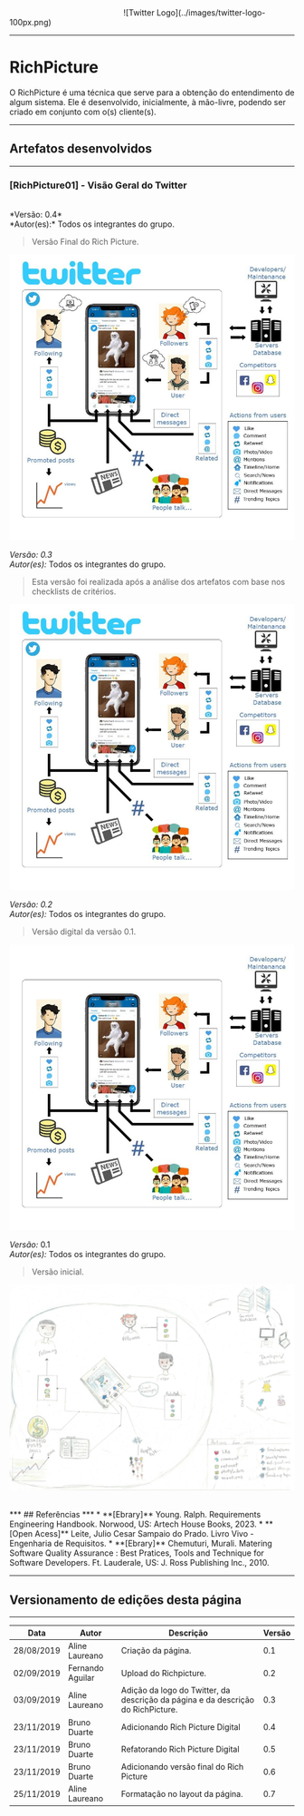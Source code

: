 </br>
</br>
<span style="margin-left: 40%;">![Twitter Logo](../images/twitter-logo-100px.png)</span>

***
# RichPicture
O RichPicture é uma técnica que serve para a obtenção do entendimento de algum sistema. Ele é desenvolvido, inicialmente, à mão-livre, podendo ser criado em conjunto com o(s) cliente(s).

***
## Artefatos desenvolvidos
***
<span id="RichPicture01"></span>
### [RichPicture01] - Visão Geral do Twitter

</br>
*Versão: 0.4* </br>
*Autor(es):* Todos os integrantes do grupo.

> Versão Final do Rich Picture.

![Twitter Richpicture](../images/richpicture_d2.jpg)


*Versão: 0.3*  </br>
*Autor(es):* Todos os integrantes do grupo.

> Esta versão foi realizada após a análise dos artefatos com base nos checklists de critérios.

![Twitter Richpicture](../images/richpicture_d11.jpg)


*Versão: 0.2* </br>
*Autor(es):* Todos os integrantes do grupo.

> Versão digital da versão 0.1.

![Twitter Richpicture](../images/richpicture_d1.jpg)


*Versão:* 0.1  </br>
*Autor(es):* Todos os integrantes do grupo.

> Versão inicial.

![Twitter Richpicture](../images/richpicture.jpg)

</br>
***
## Referências
***
* **[Ebrary]** Young. Ralph. Requirements Engineering Handbook. Norwood, US: Artech House Books, 2023.
* **[Open Acess]** Leite, Julio Cesar Sampaio do Prado. Livro Vivo - Engenharia de Requisitos.
* **[Ebrary]** Chemuturi, Murali. Matering Software Quality Assurance : Best Pratices, Tools and Technique for Software Developers. Ft. Lauderale, US: J. Ross Publishing Inc., 2010.

***
## Versionamento de edições desta página
***

| Data | Autor | Descrição | Versão |
|------|-------|-----------|--------|
| 28/08/2019 | Aline Laureano | Criação da página. | 0.1 |
| 02/09/2019 | Fernando Aguilar | Upload do Richpicture. | 0.2 |
| 03/09/2019 | Aline Laureano | Adição da logo do Twitter, da descrição da página e da descrição do RichPicture. | 0.3|
|23/11/2019|Bruno Duarte|Adicionando Rich Picture Digital|0.4|
|23/11/2019|Bruno Duarte|Refatorando Rich Picture Digital|0.5|
|23/11/2019|Bruno Duarte|Adicionando versão final do Rich Picture|0.6|
|25/11/2019|Aline Laureano|Formatação no layout da página. |0.7|
